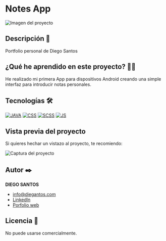 # Notes App
![Imagen del proyecto](https://user-images.githubusercontent.com/118907489/222959356-95979d24-4d49-421a-9d00-2c39dfa768fd.png)

## Descripción 📑
Portfolio personal de Diego Santos

## ¿Qué he aprendido en este proyecto? 🙇🏻 

He realizado mi primera App para dispositivos Android creando una simple interfaz para introducir notas personales.


## Tecnologías 🛠
<!-- Iconos sacados de: https://github.com/hendrasob/badges/blob/master/README.md y https://github.com/alexandresanlim/Badges4-README.md-Profile -->
[![JAVA](https://img.shields.io/badge/Java-ED8B00?style=for-the-badge&logo=java&logoColor=white)](https://es.wikipedia.org/wiki/Java)
[![CSS](https://img.shields.io/badge/CSS3-1572B6?style=for-the-badge&logo=css3&logoColor=white)](https://es.wikipedia.org/wiki/CSS)
[![SCSS](https://img.shields.io/badge/Sass-CC6699?style=for-the-badge&logo=sass&logoColor=white)](https://es.wikipedia.org/wiki/SCSS)
[![JS](https://img.shields.io/badge/JavaScript-F7DF1E?style=for-the-badge&logo=javascript&logoColor=black)](https://es.wikipedia.org/wiki/JavaScript)

## Vista previa del proyecto
Si quieres hechar un vistazo al proyecto, te recomiendo:

![Captura del proyecto](https://user-images.githubusercontent.com/118907489/204733792-df69c360-bb07-4f75-ac7e-306eb0def1f7.png)

## Autor ✒️
**DIEGO SANTOS**

* [info@diegantos.com](mailto:info@diegantos.com?subject=Hello!)
* [LinkedIn](https://www.linkedin.com/in/diegantos/)
* [Porfolio web](https://diegantos.com)
  
## Licencia 📄
No puede usarse comercialmente.
